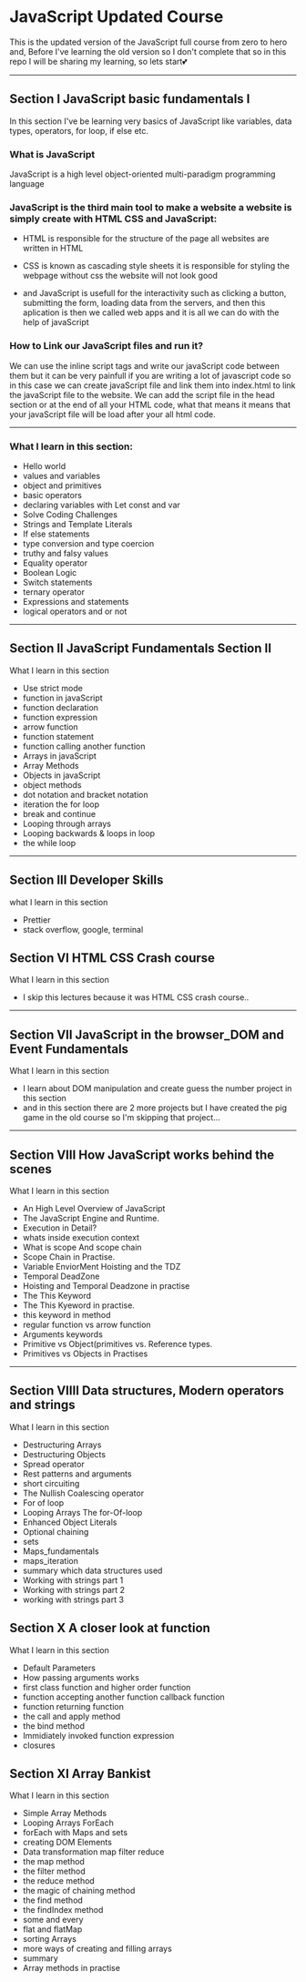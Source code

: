 # JavaScript Updated Course

This is the updated version of the JavaScript full course from zero to hero and, Before I've learning the old version so I don't complete that so in this repo I will be sharing my learning, so lets start💕

 <hr>

## Section I JavaScript basic fundamentals I

In this section I've be learning very basics of JavaScript like variables, data types, operators, for loop, if else etc.

### What is JavaScript

JavaScript is a high level object-oriented multi-paradigm programming language

### JavaScript is the third main tool to make a website a website is simply create with HTML CSS and JavaScript:

- HTML is responsible for the structure of the page all websites are written in
  HTML

- CSS is known as cascading style sheets it is responsible for styling the webpage without css the website will not look good

- and JavaScript is usefull for the interactivity such as clicking a button, submitting the
  form, loading data from the servers, and then this aplication is then we called web apps and it is all we can do with the help of javaScript

### How to Link our JavaScript files and run it?

We can use the inline script tags and write our javaScript code between them but it can be very painfull if you are writing a lot of javascript code so in this case we can create javaScript file and link them into index.html to link the javaScript file to the website. We can add the script file in the head section or at the end of all your HTML code, what that means it means that your javaScript file will be load after your all html code.

<hr>

### What I learn in this section:

- Hello world
- values and variables
- object and primitives
- basic operators
- declaring variables with Let const and var
- Solve Coding Challenges
- Strings and Template Literals
- If else statements
- type conversion and type coercion
- truthy and falsy values
- Equality operator
- Boolean Logic
- Switch statements
- ternary operator
- Expressions and statements
- logical operators and or not

<hr>

## Section II JavaScript Fundamentals Section II

What I learn in this section

- Use strict mode
- function in javaScript
- function declaration
- function expression
- arrow function
- function statement
- function calling another function
- Arrays in javaScript
- Array Methods
- Objects in javaScript
- object methods
- dot notation and bracket notation
- iteration the for loop
- break and continue
- Looping through arrays
- Looping backwards & loops in loop
- the while loop

<hr>

## Section III Developer Skills

what I learn in this section

- Prettier
- stack overflow, google, terminal

## Section VI HTML CSS Crash course

What I learn in this section

- I skip this lectures because it was HTML CSS crash course..

<hr>

## Section VII JavaScript in the browser_DOM and Event Fundamentals

What I learn in this section

- I learn about DOM manipulation and create guess the number project in this section
- and in this section there are 2 more projects but I have created the pig game in the old course so I'm skipping that project...

<hr>

## Section VIII How JavaScript works behind the scenes

What I learn in this section

- An High Level Overview of JavaScript
- The JavaScript Engine and Runtime.
- Execution in Detail?
- whats inside execution context
- What is scope And scope chain
- Scope Chain in Practise.
- Variable EnviorMent Hoisting and the TDZ
- Temporal DeadZone
- Hoisting and Temporal Deadzone in practise
- The This Keyword
- The This Kyeword in practise.
- this keyword in method
- regular function vs arrow function
- Arguments keywords
- Primitive vs Object(primitives vs. Reference types.
- Primitives vs Objects in Practises

<hr>

## Section VIIII Data structures, Modern operators and strings

What I learn in this section

- Destructuring Arrays
- Destructuring Objects
- Spread operator
- Rest patterns and arguments
- short circuiting
- The Nullish Coalescing operator
- For of loop
- Looping Arrays The for-Of-loop
- Enhanced Object Literals
- Optional chaining
- sets
- Maps_fundamentals
- maps_iteration
- summary which data structures used
- Working with strings part 1
- Working with strings part 2
- working with strings part 3

## Section X A closer look at function

What I learn in this section

- Default Parameters
- How passing arguments works
- first class function and higher order function
- function accepting another function callback function
- function returning function
- the call and apply method
- the bind method
- Immidiately invoked function expression
- closures

## Section XI Array Bankist

What I learn in this section

- Simple Array Methods
- Looping Arrays ForEach
- forEach with Maps and sets
- creating DOM Elements
- Data transformation map filter reduce
- the map method
- the filter method
- the reduce method
- the magic of chaining method
- the find method
- the findIndex method
- some and every
- flat and flatMap
- sorting Arrays
- more ways of creating and filling arrays
- summary
- Array methods in practise
